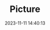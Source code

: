 ---
weight: 1
images:
- /images/edited/184.jpeg
title: Picture
date: 2023-11-11 14:40:13
tags: [luminar neo,work,24-70mm F2.8 DG DN | Art 019,ILCE-7M3,25.1,laptop,person,cellphone]
---